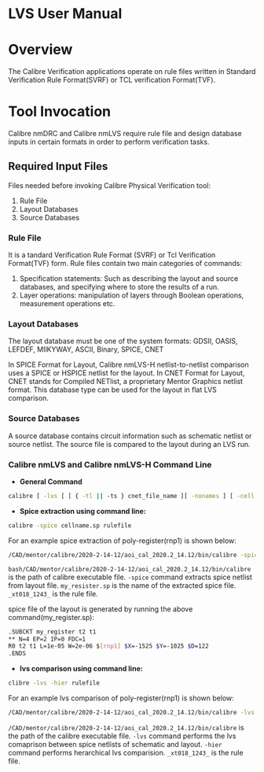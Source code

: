 # LVS User Manual
# Overview  
The Calibre Verification applications operate on rule files written in Standard Verification Rule Format(SVRF) or TCL verification Format(TVF).

# Tool Invocation
Calibre nmDRC and Calibre nmLVS require rule file and design database inputs in certain formats in order to perform verification tasks.

## Required Input Files
Files needed before invoking Calibre Physical Verification tool:
1. Rule File
2. Layout Databases
3. Source Databases 

### Rule File
It is a tandard Verification Rule Format (SVRF) or Tcl Verification Format(TVF) form. Rule files contain two main categories of commands:  
1. Specification statements: Such as describing the layout and source databases, and specifying where to store the results of a run.
2. Layer operations: manipulation of layers through Boolean operations, measurement operations etc.  

### Layout Databases
The layout database must be one of the system formats: GDSII, OASIS, LEFDEF, MIlKYWAY, ASCII, Binary, SPICE, CNET

In SPICE Format for Layout, Calibre nmLVS-H netlist-to-netlist comparison uses a SPICE or HSPICE netlist for the layout.
In CNET Format for Layout, CNET stands for Compiled NETlist, a proprietary Mentor Graphics netlist format. This database type can be used for the layout in flat LVS comparison.

### Source Databases
A source database contains circuit information such as schematic netlist or source netlist. The source file is compared to the layout during an LVS run.

### Calibre nmLVS and Calibre nmLVS-H Command Line
- **General Command**  
```bash
calibre [ -lvs [ [ { -tl || -ts } cnet_file_name ][ -nonames ] [ -cell ][ -dblayers "name1,..." ][ -bpf [ no-extents ] ] [ -nl ] [ -cb ]] || [ -hier [ -automatch || -genhcells[=qs_tcl_file_name] ] || -flatten][ -ixf ] [ -nxf ]]
```
- **Spice extraction using command line:**  
```bash
calibre -spice cellname.sp rulefile
```
For an example spice extraction of poly-register(rnp1) is shown below:  
```bash
/CAD/mentor/calibre/2020-2-14-12/aoi_cal_2020.2_14.12/bin/calibre -spice my_resister.sp _xt018_1243_
 ```
```bash/CAD/mentor/calibre/2020-2-14-12/aoi_cal_2020.2_14.12/bin/calibre``` is the path of calibre executable file. ``-spice`` command extracts spice netlist from layout file. ``my_resister.sp`` is the name of the extracted spice file. ``_xt018_1243_`` is the rule file.  

spice file of the layout is generated by running the above command(my_register.sp): 
```bash
.SUBCKT my_register t2 t1  
** N=4 EP=2 IP=0 FDC=1  
R0 t2 t1 L=1e-05 W=2e-06 $[rnp1] $X=-1525 $Y=-1025 $D=122  
.ENDS  
 ```
- **lvs comparison using command line:** 
```bash
clibre -lvs -hier rulefile
```
For an example lvs comparison of poly-register(rnp1) is shown below:  
```bash
/CAD/mentor/calibre/2020-2-14-12/aoi_cal_2020.2_14.12/bin/calibre -lvs -hier _xt018_1243_
```
``/CAD/mentor/calibre/2020-2-14-12/aoi_cal_2020.2_14.12/bin/calibre`` is the path of the calibre executable file. ``-lvs`` command performs the lvs comaprison between spice netlists of schematic and layout. ``-hier`` command performs herarchical lvs comparision. ``_xt018_1243_`` is the rule file.  

















